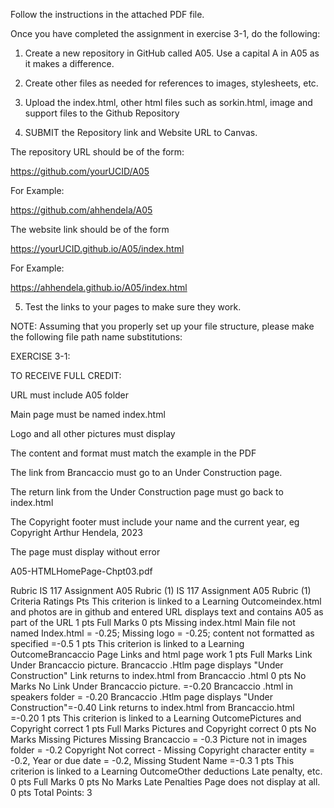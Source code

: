  Follow the instructions in the attached PDF file.

Once you have completed the assignment in exercise 3-1, do the following:

1) Create a new repository in GitHub called A05. Use a capital A in A05 as it makes a difference.

2) Create other files as needed for references to images, stylesheets, etc.

3) Upload the index.html, other html files such as sorkin.html, image and support files to the Github Repository

4) SUBMIT the Repository link and Website URL to Canvas.

The repository URL should be of the form:

https://github.com/yourUCID/A05

For Example:

https://github.com/ahhendela/A05

 

The website link should be of the form

https://yourUCID.github.io/A05/index.html

For Example:

https://ahhendela.github.io/A05/index.html

5) Test the links to your pages to make sure they work.

NOTE: Assuming that you properly set up your file structure, please make the following file path name substitutions:

EXERCISE 3-1:

TO RECEIVE FULL CREDIT:

 

 

URL must include A05 folder

Main page must be named index.html

Logo and all other pictures must display

The content and format must match the example in the PDF

The link from Brancaccio must go to an Under Construction page.

The return link from the Under Construction page must go back to index.html

The Copyright footer must include your name and the current year, eg Copyright Arthur Hendela, 2023

The page must display without error

 

A05-HTMLHomePage-Chpt03.pdf

Rubric
IS 117 Assignment A05 Rubric (1)
IS 117 Assignment A05 Rubric (1)
Criteria	Ratings	Pts
This criterion is linked to a Learning Outcomeindex.html and photos are in github and entered URL displays text and contains A05 as part of the URL
1 pts
Full Marks
0 pts
Missing index.html
Main file not named Index.html = -0.25; Missing logo = -0.25; content not formatted as specified =-0.5
1 pts
This criterion is linked to a Learning OutcomeBrancaccio Page Links and html page work
1 pts
Full Marks
Link Under Brancaccio picture. Brancaccio .Htlm page displays "Under Construction" Link returns to index.html from Brancaccio .html
0 pts
No Marks
No Link Under Brancaccio picture. =-0.20 Brancaccio .html in speakers folder = -0.20 Brancaccio .Htlm page displays "Under Construction"=-0.40 Link returns to index.html from Brancaccio.html =-0.20
1 pts
This criterion is linked to a Learning OutcomePictures and Copyright correct
1 pts
Full Marks
Pictures and Copyright correct
0 pts
No Marks
Missing Pictures Missing Brancaccio = -0.3 Picture not in images folder = -0.2 Copyright Not correct - Missing Copyright character entity = -0.2, Year or due date = -0.2, Missing Student Name =-0.3
1 pts
This criterion is linked to a Learning OutcomeOther deductions Late penalty, etc.
0 pts
Full Marks
0 pts
No Marks
Late Penalties Page does not display at all.
0 pts
Total Points: 3
